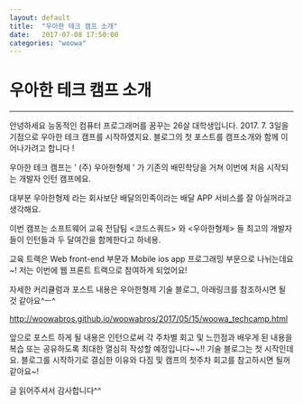 ```yaml
---
layout: default
title:  "우아한 테크 캠프 소개"
date:   2017-07-08 17:50:00
categories: "woowa"
---
```



# 우아한 테크 캠프 소개
----

안녕하세요
능동적인 컴퓨터 프로그래머를 꿈꾸는 26살 대학생입니다. 2017. 7. 3일을 기점으로 우아한 테크 캠프를 시작하였지요. 블로그의 첫 포스트를 캠프소개와 함께 이어나가려고 합니다 !

우아한 테크 캠프는 ' (주) 우아한형제 ' 가 기존의 배민학당을 거쳐 이번에 처음 시작되는 개발자 인턴 캠프에요.

대부분 우아한형제 라는 회사보단 배달의민족이라는 배달 APP 서비스를 잘 아실꺼라고 생각해요.

이번 캠프는 소프트웨어 교육 전담팀 <코드스쿼드> 와 <우아한형제> 들 최고의 개발자들이 인턴들과 두 달여간을 함께한다고 하네용.

교육 트랙은 Web front-end 부문과 Mobile ios app 프로그래밍 부문으로  나뉘는데요~!
저는 이번에 웹 프론트 트랙으로 참여하게 되었어요!

자세한 커리큘럼과 포스트 내용은 우아한형제 기술 블로그, 아래링크를 참조하시면 될 것 같아요^ㅡ^

http://woowabros.github.io/woowabros/2017/05/15/woowa_techcamp.html

앞으로 포스트 하게 될 내용은 인턴으로써 각 주차별 회고 및 느낀점과 배우게 된 내용을 복습 또는 공유하도록 최대한 열심히 작성할 예정입니다~~!! 기술 블로그는 첫 시작인데요. 블로그를 시작하기로 결심한 이유와 다짐 및 캠프의 첫주차 회고를 참고하시면 될꺼 같아요~!

글 읽어주셔서 감사합니다^^ 


